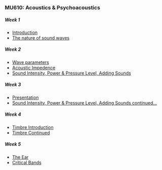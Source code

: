 <script>
console.log("sdfdsf");
</script>

### MU610: Acoustics & Psychoacoustics
##### Week 1
- [Introduction](index.html?topic=intro)
- [The nature of sound waves](index.html?topic=nature_of_sound_waves)



##### Week 2
- [Wave parameters](index.html?topic=wave_parameters)
- [Acoustic Impedence](index.html?topic=acoustic_impedence)
- [Sound Intensity, Power & Pressure Level, Adding Sounds](index.html?topic=sound_intensity_power)



##### Week 3
- [Presentation](index.html?topic=presentation)
- [Sound Intensity, Power & Pressure Level, Adding Sounds continued...](index.html?topic=sound_intensity_power_continued)



##### Week 4
- [Timbre Introduction](index.html?topic=timbre_intro)
- [Timbre Continued](index.html?topic=timbre_continued)



##### Week 5
- [The Ear](index.html?topic=ear)
- [Critical Bands](index.html?topic=critical_bands)